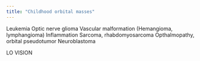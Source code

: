 ```yaml
---
title: "Childhood orbital masses"
---
```

Leukemia
Optic nerve glioma
Vascular malformation (Hemangioma, lymphangioma)
Inflammation
Sarcoma, rhabdomyosarcoma
Opthalmopathy, orbital pseudotumor
Neuroblastoma

LO VISION

